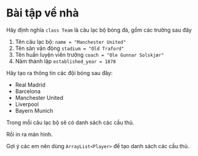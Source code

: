 # Bài tập về nhà

Hãy định nghĩa ```class Team``` là câu lạc bộ bóng đá, gồm các trường sau đây

1. Tên câu lạc bộ: ```name = "Manchester United"```
2. Tên sân vận động ```stadium = "Old Traford"```
3. Tên huấn luyện viên trưởng ```coach = "Ole Gunnar Solskjær"```
4. Năm thành lập ```established_year = 1878```

Hãy tạo ra thông tin các đội bóng sau đây:
- Real Madrid
- Barcelona
- Manchester United
- Liverpool
- Bayern Munich


Trong mỗi câu lạc bộ sẽ có danh sách các cầu thủ.

Rồi in ra màn hình.

Gợi ý các em nên dùng ```ArrayList<Player>``` để tạo danh sách các cầu thủ.
